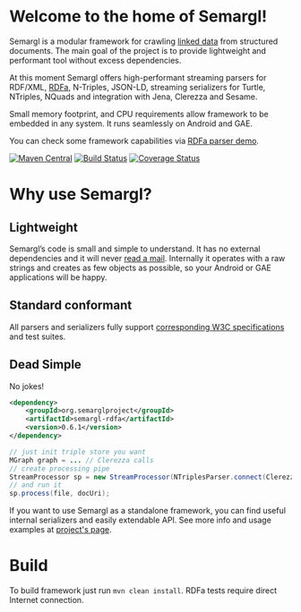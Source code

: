 Welcome to the home of Semargl!
===============================

Semargl is a modular framework for crawling [linked data](http://en.wikipedia.org/wiki/Linked_data)
from structured documents. The main goal of the project is to provide lightweight
and performant tool without excess dependencies.

At this moment Semargl offers high-performant streaming parsers for RDF/XML,
[RDFa](http://en.wikipedia.org/wiki/Rdfa), N-Triples, JSON-LD,
streaming serializers for Turtle, NTriples, NQuads and integration with Jena, Clerezza and Sesame.

Small memory footprint, and CPU requirements allow framework to be embedded in any system.
It runs seamlessly on Android and GAE.

You can check some framework capabilities via [RDFa parser demo](http://demo.semarglproject.org).

[![Maven Central](https://img.shields.io/maven-central/v/org.semarglproject/semargl-core.svg?style=flat-square)](http://search.maven.org/#search%7Cga%7C1%7Cg%3A%22org.semarglproject%22%20semargl)
[![Build Status](https://img.shields.io/travis/levkhomich/semargl/master.svg?style=flat-square)](https://travis-ci.org/levkhomich/semargl)
[![Coverage Status](https://img.shields.io/coveralls/levkhomich/semargl.svg?style=flat-square)](https://coveralls.io/r/levkhomich/semargl?branch=master)

Why use Semargl?
================

Lightweight
-----------

Semargl’s code is small and simple to understand. It has no external dependencies and
it will never [read a mail](http://en.wikipedia.org/wiki/Zawinski's_law_of_software_envelopment).
Internally it operates with a raw strings and creates as few objects as possible,
so your Android or GAE applications will be happy.

Standard conformant
-------------------

All parsers and serializers fully support
[corresponding W3C specifications](http://semarglproject.org/conformance.html) and test suites.

Dead Simple
-----------

No jokes!

```xml
<dependency>
    <groupId>org.semarglproject</groupId>
    <artifactId>semargl-rdfa</artifactId>
    <version>0.6.1</version>
</dependency>
```

```java
// just init triple store you want
MGraph graph = ... // Clerezza calls
// create processing pipe
StreamProcessor sp = new StreamProcessor(NTriplesParser.connect(ClerezzaSink.connect(graph));
// and run it
sp.process(file, docUri);
```

If you want to use Semargl as a standalone framework, you can find useful internal
serializers and easily extendable API. See more info and usage examples at
[project's page](http://semarglproject.org/usage.html).

Build
=====

To build framework just run `mvn clean install`. RDFa tests require direct Internet connection.
